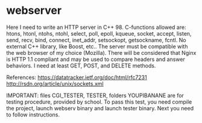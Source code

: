 # webserver

Here I need to write an HTTP server in C++ 98.
C-functions allowed are:
 htons, htonl, ntohs, ntohl,
select, poll, epoll, kqueue, socket, accept,
listen, send, recv, bind, connect, inet_addr,
setsockopt, getsockname, fcntl. 
No external C++ library, like Boost, etc..
The server must be compatible with the web browser of my choice (Mozilla).
There will be considered that Nginx is HTTP 1.1 compliant and may be used to compare
headers and answer behaviors.
I need at least GET, POST, and DELETE methods.

References:
https://datatracker.ietf.org/doc/html/rfc7231
http://rsdn.org/article/unix/sockets.xml

IMPORTANT: files CGI_TESTER, TESTER, folders YOUPIBANANE are for testing procedure, provided by school. To pass this test, you need compile the project, launch webserv binary and launch tester binary. Next you need to follow instructions.
